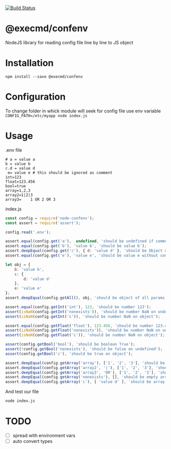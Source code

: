 [![Build Status](https://travis-ci.org/execmd/node-confenv.svg?branch=master)](https://travis-ci.org/execmd/confenv)
# @execmd/confenv
NodeJS library for reading config file line by line to JS object

Installation
=
`npm install --save @execmd/confenv`

Configuration
=
To change folder in whick module will seek for config file use env variable
`CONFIG_PATH=/etc/myapp node index.js`

Usage
=

.env file
```
# a = value a
b = value b
c.d = value d
 e= value e # this should be ignored as comment
int=123
float=123.456
bool=true
array=1,2,3
array2=1|2|3
array3=    1 OR 2 OR 3
```
index.js
```javascript
const config = require('node-confenv');
const assert = require('assert');

config.read('.env');

assert.equal(config.get('a'),  undefined, 'should be undefined if commented');
assert.equal(config.get('b'), 'value b', 'should be value b');
assert.deepEqual(config.get('c'), { d: 'value d' }, 'should be Object d: value d');
assert.equal(config.get('e'), 'value e', 'should be value e without comment part');

let obj = {
    b: 'value b',
    c: {
        d: 'value d'
    },
    e: 'value e'
};
assert.deepEqual(config.getAll(), obj, 'should be object of all params');

assert.equal(config.getInt('int'), 123, 'should be number 123');
assert(isNaN(config.getInt('nonexists')), 'should be number NaN on undefined');
assert(isNaN(config.getInt('c')), 'should be number NaN on object');

assert.equal(config.getFloat('float'), 123.456, 'should be number 123.456');
assert(isNaN(config.getFloat('nonexists')), 'should be number NaN on undefined');
assert(isNaN(config.getFloat('c')), 'should be number NaN on object');

assert(config.getBool('bool'), 'should be boolean True');
assert(!config.getBool('nonexists'), 'should be false on undefined');
assert(config.getBool('c'), 'should be true on object');

assert.deepEqual(config.getArray('array'), ['1', '2', '3'], 'should be array');
assert.deepEqual(config.getArray('array2', '|'), ['1', '2', '3'], 'should be array');
assert.deepEqual(config.getArray('array3', 'OR'), ['1', '2', '3'], 'should be array');
assert.deepEqual(config.getArray('nonexists'), [], 'should be empty array on undefined');
assert.deepEqual(config.getArray('c'), [ 'value d' ], 'should be array of object values');
```
And test our file
```bash
node index.js
```
TODO
====

- [ ] spread with environment vars
- [ ] auto convert types
